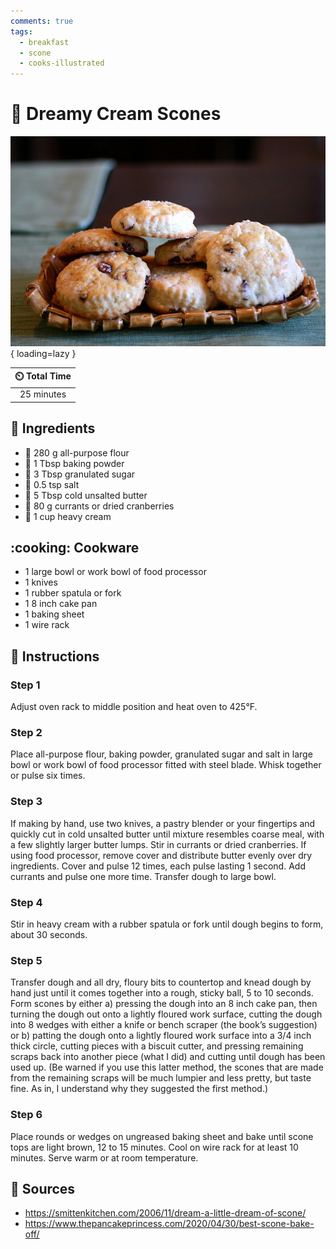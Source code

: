 ```yaml
---
comments: true
tags:
  - breakfast
  - scone
  - cooks-illustrated
---
```

# :cookie: Dreamy Cream Scones

![Dreamy Cream Scones](../assets/images/dreamy-cream-scones.jpg){ loading=lazy }

| :timer_clock: Total Time |
|:-----------------------: |
| 25 minutes |

## :salt: Ingredients

- :ear_of_rice: 280 g all-purpose flour
- :dash: 1 Tbsp baking powder
- :candy: 3 Tbsp granulated sugar
- :salt: 0.5 tsp salt
- :butter: 5 Tbsp cold unsalted butter
- :cherries: 80 g currants or dried cranberries
- :icecream: 1 cup heavy cream

## :cooking: Cookware

- 1 large bowl or work bowl of food processor
- 1 knives
- 1 rubber spatula or fork
- 1 8 inch cake pan
- 1 baking sheet
- 1 wire rack

## :pencil: Instructions

### Step 1

Adjust oven rack to middle position and heat oven to 425°F.

### Step 2

Place all-purpose flour, baking powder, granulated sugar and salt in large bowl or work bowl of food processor fitted
with steel blade. Whisk together or pulse six times.

### Step 3

If making by hand, use two knives, a pastry blender or your fingertips and quickly cut in cold unsalted butter until
mixture resembles coarse meal, with a few slightly larger butter lumps. Stir in currants or dried cranberries. If using
food processor, remove cover and distribute butter evenly over dry ingredients. Cover and pulse 12 times, each pulse
lasting 1 second. Add currants and pulse one more time. Transfer dough to large bowl.

### Step 4

Stir in heavy cream with a rubber spatula or fork until dough begins to form, about 30 seconds.

### Step 5

Transfer dough and all dry, floury bits to countertop and knead dough by hand just until it comes together into a rough,
sticky ball, 5 to 10 seconds. Form scones by either a) pressing the dough into an 8 inch cake pan, then turning the
dough out onto a lightly floured work surface, cutting the dough into 8 wedges with either a knife or bench scraper (the
book’s suggestion) or b) patting the dough onto a lightly floured work surface into a 3/4 inch thick circle, cutting
pieces with a biscuit cutter, and pressing remaining scraps back into another piece (what I did) and cutting until dough
has been used up. (Be warned if you use this latter method, the scones that are made from the remaining scraps will be
much lumpier and less pretty, but taste fine. As in, I understand why they suggested the first method.)

### Step 6

Place rounds or wedges on ungreased baking sheet and bake until scone tops are light brown, 12 to 15 minutes. Cool on
wire rack for at least 10 minutes. Serve warm or at room temperature.

## :link: Sources

- <https://smittenkitchen.com/2006/11/dream-a-little-dream-of-scone/>
- <https://www.thepancakeprincess.com/2020/04/30/best-scone-bake-off/>
